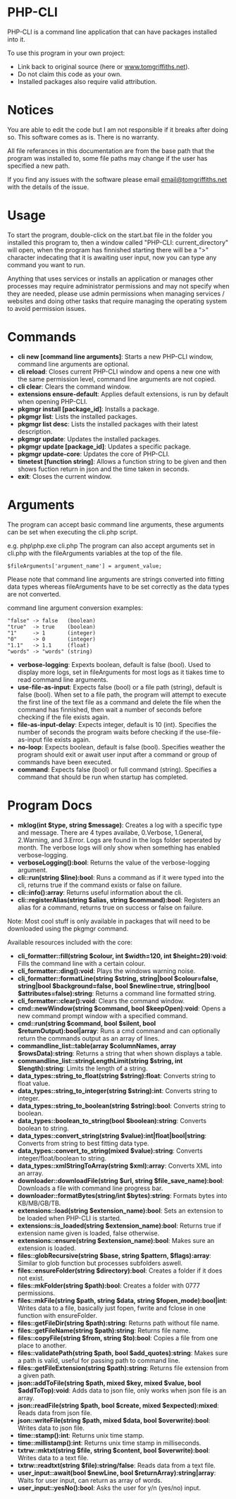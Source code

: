 # PHP-CLI
PHP-CLI is a command line application that can have packages installed into it.

To use this program in your own project:
* Link back to original source (here or www.tomgriffiths.net).
* Do not claim this code as your own.
* Installed packages also require valid attribution.

# Notices
You are able to edit the code but I am not responsible if it breaks after doing so. This software comes as is. There is no warranty.

All file referances in this documentation are from the base path that the program was installed to, some file paths may change if the user has specified a new path.

If you find any issues with the software please email email@tomgriffiths.net with the details of the issue.

# Usage
To start the program, double-click on the start.bat file in the folder you installed this program to, then a window called "PHP-CLI: current_directory" will open, when the program has finnished starting there will be a ">" character indecating that it is awaiting user input, now you can type any command you want to run.

Anything that uses services or installs an application or manages other processes may require administrator permissions and may not specify when they are needed, please use admin permissions when managing services / websites and doing other tasks that require managing the operating system to avoid permission issues.

# Commands
- **cli new [command line arguments]**: Starts a new PHP-CLI window, command line arguments are optional.
- **cli reload**: Closes current PHP-CLI window and opens a new one with the same permission level, command line arguments are not copied.
- **cli clear**: Clears the command window.
- **extensions ensure-default**: Applies default extensions, is run by default when opening PHP-CLI.
- **pkgmgr install [package_id]**: Installs a package.
- **pkgmgr list**: Lists the installed packages.
- **pkgmgr list desc**: Lists the installed packages with their latest description.
- **pkgmgr update**: Updates the installed packages.
- **pkgmgr update [package_id]**: Updates a specific package.
- **pkgmgr update-core**: Updates the core of PHP-CLI.
- **timetest [function string]**: Allows a function string to be given and then shows fuction return in json and the time taken in seconds.
- **exit**: Closes the current window.

# Arguments
The program can accept basic command line arguments, these arguments can be set when executing the cli.php script.

e.g. php\php.exe cli.php <arg1> <arg1 value> <arg2> <arg2 value>
The program can also accept arguments set in cli.php with the fileArguments variables at the top of the file.


    $fileArguments['argument_name'] = argument_value;


Please note that command line arguments are strings converted into fitting data types whereas fileArguments have to be set correctly as the data types are not converted.

command line argument conversion examples:

    "false" -> false   (boolean)
    "true"  -> true    (boolean)
    "1"     -> 1       (integer)
    "0"     -> 0       (integer)
    "1.1"   -> 1.1     (float)
    "words" -> "words" (string)

- **verbose-logging**: Expexts boolean, default is false (bool). Used to display more logs, set in fileArguments for most logs as it tiakes time to read command line arguments.
- **use-file-as-input**: Expects false (bool) or a file path (string), default is false (bool). When set to a file path, the program will attempt to execute the first line of the text file as a command and delete the file when the command has finnished, then wait a number of seconds before checking if the file exists again.
- **file-as-input-delay**: Expects integer, default is 10 (int). Specifies the number of seconds the program waits before checking if the use-file-as-input file exists again.
- **no-loop**: Expects boolean, default is false (bool). Specifies weather the program should exit or await user input after a command or group of commands have been executed.
- **command**: Expects false (bool) or full command (string). Specifies a command that should be run when startup has completed.


# Program Docs
- **mklog(int $type, string $message)**: Creates a log with a specific type and message. There are 4 types availabe, 0.Verbose, 1.General, 2.Warning, and 3.Error. Logs are found in the logs folder seperated by month. The verbose logs will only show when something has enabled verbose-logging.
- **verboseLogging():bool**: Returns the value of the verbose-logging argument.
- **cli::run(string $line):bool**: Runs a command as if it were typed into the cli, returns true if the command exists or false on failure.
- **cli::info():array**: Returns useful information about the cli.
- **cli::registerAlias(string $alias, string $command):bool**: Registers an alias for a command, returns true on success or false on failure.

Note: Most cool stuff is only available in packages that will need to be downloaded using the pkgmgr command.

Available resources included with the core:

- **cli_formatter::fill(string $colour, int $width=120, int $height=29):void**: Fills the command line with a certain colour.
- **cli_formatter::ding():void**: Plays the windows warning noise.
- **cli_formatter::formatLine(string $string, string|bool $colour=false, string|bool $background=false, bool $newline=true, string|bool $attributes=false):string**: Returns a command line formatted string.
- **cli_formatter::clear():void**: Clears the command window.
- **cmd::newWindow(string $command, bool $keepOpen):void**: Opens a new command prompt window with a specified command.
- **cmd::run(string $command, bool $silent, bool $returnOutput):bool|array**: Runs a cmd command and can optionally return the commands output as an array of lines.
- **commandline_list::table(array $columnNames, array $rowsData):string**: Returns a string that when shown displays a table.
- **commandline_list::stringLengthLimit(string $string, int $length):string**: Limits the length of a string.
- **data_types::string_to_float(string $string):float**: Converts string to float value.
- **data_types::string_to_integer(string $string):int**: Converts string to integer.
- **data_types::string_to_boolean(string $string):bool**: Converts string to boolean.
- **data_types::boolean_to_string(bool $boolean):string**: Converts boolean to string.
- **data_types::convert_string(string $value):int|float|bool|string**: Converts from string to best fitting data type.
- **data_types::convert_to_string(mixed $value):string**: Converts integer/float/boolean to string.
- **data_types::xmlStringToArray(string $xml):array**: Converts XML into an array.
- **downloader::downloadFile(string $url, string $file_save_name):bool**: Downloads a file with command line progress bar.
- **downloader::formatBytes(string/int $bytes):string**: Formats bytes into KB/MB/GB/TB.
- **extensions::load(string $extension_name):bool**: Sets an extension to be loaded when PHP-CLI is started.
- **extensions::is_loaded(string $extension_name):bool**: Returns true if extension name given is loaded, false otherwise.
- **extensions::ensure(string $extension_name):bool**: Makes sure an extension is loaded.
- **files::globRecursive(string $base, string $pattern, $flags):array**: Similar to glob function but processes subfolders aswell.
- **files::ensureFolder(string $directory):bool**: Creates a folder if it does not exist.
- **files::mkFolder(string $path):bool**: Creates a folder with 0777 permissions.
- **files::mkFile(string $path, string $data, string $fopen_mode):bool|int**: Writes data to a file, basically just fopen, fwrite and fclose in one function with ensureFolder.
- **files::getFileDir(string $path):string**: Returns path without file name.
- **files::getFileName(string $path):string**: Returns file name.
- **files::copyFile(string $from, string $to):bool**: Copies a file from one place to another.
- **files::validatePath(string $path, bool $add_quotes):string**: Makes sure a path is valid, useful for passing path to command line.
- **files::getFileExtension(string $path):string**: Returns file extension from a given path.
- **json::addToFile(string $path, mixed $key, mixed $value, bool $addToTop):void**: Adds data to json file, only works when json file is an array.
- **json::readFile(string $path, bool $create, mixed $expected):mixed**: Reads data from json file.
- **json::writeFile(string $path, mixed $data, bool $overwrite):bool**: Writes data to json file.
- **time::stamp():int**: Returns unix time stamp.
- **time::millistamp():int**: Returns unix time stamp in milliseconds.
- **txtrw::mktxt(string $file, string $content, bool $overwrite):bool**: Writes data to a text file.
- **txtrw::readtxt(string $file):string/false**: Reads data from a text file.
- **user_input::await(bool $newLine, bool $returnArray):string|array**: Waits for user input, can return as array of words.
- **user_input::yesNo():bool**: Asks the user for y/n (yes/no) input.
